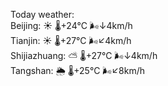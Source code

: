 Today weather:  
Beijing: ☀️   🌡️+24°C 🌬️↓4km/h  
Tianjin: ☀️   🌡️+27°C 🌬️↙4km/h  
Shijiazhuang: ⛅️  🌡️+27°C 🌬️↓4km/h  
Tangshan: 🌦   🌡️+25°C 🌬️↙8km/h  
